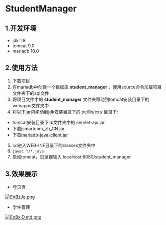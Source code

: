 # StudentManager

## 1.开发环境

- jdk 1.8
- tomcat 9.0
- mariadb 10.0

## 2.使用方法

1. 下载项目
2. 在mariadb中创建一个数据库 **student_manager** ，使用source命令加载项目文件夹下的sql文件
3. 将项目文件中的 **student_manager** 文件夹移动到tomcat安装目录下的webapps文件夹中
4. 将以下jar包移动到jdk安装目录下的 jre/lib/ext/ 目录下:

  - tomcat安装目录下lib文件夹中的 servlet-api.jar
  - 下载jsmartcom_zh_CN.jar
  - 下载[mariadb-java-client.jar](https://downloads.mariadb.org/connector-java/)
  
5. cd进入WEB-INF目录下的classes文件夹中
6. `javac */*.java`
7. 启动tomcat，浏览器输入 localhost:8080/student_manager

## 3.效果展示

- 登录页

[![EnBzJe.png](https://s2.ax1x.com/2019/04/26/EnBzJe.png)](https://imgchr.com/i/EnBzJe)

- 学生管理

[![EnBxiD.md.png](https://s2.ax1x.com/2019/04/26/EnBxiD.md.png)](https://imgchr.com/i/EnBxiD)
